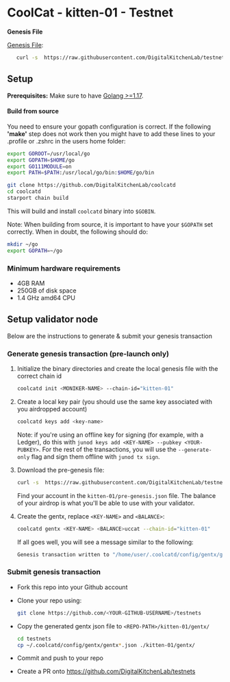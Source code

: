 # CoolCat - kitten-01 - Testnet

**Genesis File**

[Genesis File](/kitten-01/genesis.json):

```bash
   curl -s  https://raw.githubusercontent.com/DigitalKitchenLab/testnets/main/kitten-01/genesis.json > ~/.coolcatd/config/genesis.json
```

## Setup

**Prerequisites:** Make sure to have [Golang >=1.17](https://golang.org/).

#### Build from source

You need to ensure your gopath configuration is correct. If the following **'make'** step does not work then you might have to add these lines to your .profile or .zshrc in the users home folder:

```bash
export GOROOT=/usr/local/go
export GOPATH=$HOME/go
export GO111MODULE=on
export PATH=$PATH:/usr/local/go/bin:$HOME/go/bin
```

```bash
git clone https://github.com/DigitalKitchenLab/coolcatd
cd coolcatd
starport chain build
```

This will build and install `coolcatd` binary into `$GOBIN`.

Note: When building from source, it is important to have your `$GOPATH` set correctly. When in doubt, the following should do:

```bash
mkdir ~/go
export GOPATH=~/go
```

### Minimum hardware requirements

- 4GB RAM
- 250GB of disk space
- 1.4 GHz amd64 CPU

## Setup validator node

Below are the instructions to generate & submit your genesis transaction

### Generate genesis transaction (pre-launch only)

1. Initialize the binary directories and create the local genesis file with the correct
   chain id

   ```bash
   coolcatd init <MONIKER-NAME> --chain-id="kitten-01"
   ```

2. Create a local key pair (you should use the same key associated with you airdropped account)

   ```bash
   coolcatd keys add <key-name>
   ```

   Note: if you're using an offline key for signing (for example, with a Ledger), do this with `junod keys add <KEY-NAME> --pubkey <YOUR-PUBKEY>`. For the rest of the transactions, you will use the `--generate-only` flag and sign them offline with `junod tx sign`.

3. Download the pre-genesis file:

   ```bash
   curl -s  https://raw.githubusercontent.com/DigitalKitchenLab/testnets/main/kitten-01/pre-genesis.json >~/.coolcatd/config/genesis.json
   ```

   Find your account in the `kitten-01/pre-genesis.json` file. The balance of your airdrop is what you'll be able to use with your validator.

4. Create the gentx, replace `<KEY-NAME>` and `<BALANCE>`:

   ```bash
   coolcatd gentx <KEY-NAME> <BALANCE>uccat --chain-id="kitten-01"
   ```

   If all goes well, you will see a message similar to the following:

   ```bash
   Genesis transaction written to "/home/user/.coolcatd/config/gentx/gentx-******.json"
   ```

### Submit genesis transaction

- Fork this repo into your Github account

- Clone your repo using:

  ```bash
  git clone https://github.com/<YOUR-GITHUB-USERNAME>/testnets
  ```

- Copy the generated gentx json file to `<REPO-PATH>/kitten-01/gentx/`

  ```bash
  cd testnets
  cp ~/.coolcatd/config/gentx/gentx*.json ./kitten-01/gentx/
  ```

- Commit and push to your repo
- Create a PR onto https://github.com/DigitalKitchenLab/testnets
